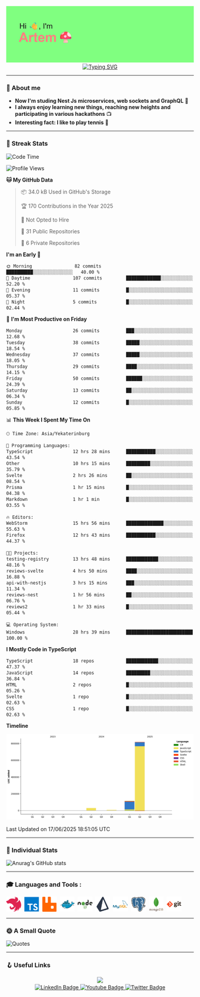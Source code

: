 <div id="header" align="center">
  <img src="https://github.com/CurlyBattery/CurlyBattery/blob/master/header.png?raw=true" alt="альтернативный текст">
  <a href="https://git.io/typing-svg"><img src="https://readme-typing-svg.demolab.com?font=Fira+Code&pause=1000&color=2BF777&width=435&lines=I've+been+doing+backend+programming+;on+Nest+JS+for+13+months+now" alt="Typing SVG" /></a>
</div>

---

### :otter: About me 
- __Now I'm studing Nest Js microservices, web sockets and GraphQL__ 🧩
- __I always enjoy learning new things, reaching new heights and participating in various hackathons__ 📺
- __Interesting fact: I like to play tennis__ 🏓

---

### :monorail: Streak Stats 

<!--START_SECTION:waka-->
![Code Time](http://img.shields.io/badge/Code%20Time-913%20hrs%2057%20mins-blue)

![Profile Views](http://img.shields.io/badge/Profile%20Views-0-blue)

**🐱 My GitHub Data** 

> 📦 34.0 kB Used in GitHub's Storage 
 > 
> 🏆 170 Contributions in the Year 2025
 > 
> 🚫 Not Opted to Hire
 > 
> 📜 31 Public Repositories 
 > 
> 🔑 6 Private Repositories 
 > 
**I'm an Early 🐤** 

```text
🌞 Morning                82 commits          ██████████░░░░░░░░░░░░░░░   40.00 % 
🌆 Daytime                107 commits         █████████████░░░░░░░░░░░░   52.20 % 
🌃 Evening                11 commits          █░░░░░░░░░░░░░░░░░░░░░░░░   05.37 % 
🌙 Night                  5 commits           █░░░░░░░░░░░░░░░░░░░░░░░░   02.44 % 
```
📅 **I'm Most Productive on Friday** 

```text
Monday                   26 commits          ███░░░░░░░░░░░░░░░░░░░░░░   12.68 % 
Tuesday                  38 commits          █████░░░░░░░░░░░░░░░░░░░░   18.54 % 
Wednesday                37 commits          █████░░░░░░░░░░░░░░░░░░░░   18.05 % 
Thursday                 29 commits          ████░░░░░░░░░░░░░░░░░░░░░   14.15 % 
Friday                   50 commits          ██████░░░░░░░░░░░░░░░░░░░   24.39 % 
Saturday                 13 commits          ██░░░░░░░░░░░░░░░░░░░░░░░   06.34 % 
Sunday                   12 commits          █░░░░░░░░░░░░░░░░░░░░░░░░   05.85 % 
```


📊 **This Week I Spent My Time On** 

```text
🕑︎ Time Zone: Asia/Yekaterinburg

💬 Programming Languages: 
TypeScript               12 hrs 28 mins      ███████████░░░░░░░░░░░░░░   43.54 % 
Other                    10 hrs 15 mins      █████████░░░░░░░░░░░░░░░░   35.79 % 
Svelte                   2 hrs 26 mins       ██░░░░░░░░░░░░░░░░░░░░░░░   08.54 % 
Prisma                   1 hr 15 mins        █░░░░░░░░░░░░░░░░░░░░░░░░   04.38 % 
Markdown                 1 hr 1 min          █░░░░░░░░░░░░░░░░░░░░░░░░   03.55 % 

🔥 Editors: 
WebStorm                 15 hrs 56 mins      ██████████████░░░░░░░░░░░   55.63 % 
Firefox                  12 hrs 43 mins      ███████████░░░░░░░░░░░░░░   44.37 % 

🐱‍💻 Projects: 
testing-registry         13 hrs 48 mins      ████████████░░░░░░░░░░░░░   48.16 % 
reviews-svelte           4 hrs 50 mins       ████░░░░░░░░░░░░░░░░░░░░░   16.88 % 
api-with-nestjs          3 hrs 15 mins       ███░░░░░░░░░░░░░░░░░░░░░░   11.34 % 
reviews-nest             1 hr 56 mins        ██░░░░░░░░░░░░░░░░░░░░░░░   06.76 % 
reviews2                 1 hr 33 mins        █░░░░░░░░░░░░░░░░░░░░░░░░   05.44 % 

💻 Operating System: 
Windows                  28 hrs 39 mins      █████████████████████████   100.00 % 
```

**I Mostly Code in TypeScript** 

```text
TypeScript               18 repos            ████████████░░░░░░░░░░░░░   47.37 % 
JavaScript               14 repos            █████████░░░░░░░░░░░░░░░░   36.84 % 
HTML                     2 repos             █░░░░░░░░░░░░░░░░░░░░░░░░   05.26 % 
Svelte                   1 repo              █░░░░░░░░░░░░░░░░░░░░░░░░   02.63 % 
CSS                      1 repo              █░░░░░░░░░░░░░░░░░░░░░░░░   02.63 % 
```



**Timeline**

![Lines of Code chart](https://raw.githubusercontent.com/CurlyBattery/CurlyBattery/master/assets/bar_graph.png)


 Last Updated on 17/06/2025 18:51:05 UTC
<!--END_SECTION:waka-->

---

### :slot_machine: Individual Stats 
![Anurag's GitHub stats](https://github-readme-stats.vercel.app/api?username=CurlyBattery&hide=contribs,prs&theme=dracula)

---

### :mortar_board: Languages and Tools :
<div>
  <img src="https://github.com/devicons/devicon/blob/master/icons/nestjs/nestjs-original.svg" title="Nest" alt="Nest" width="40" height="40"/>&nbsp;
  <img src="https://github.com/devicons/devicon/blob/master/icons/typescript/typescript-plain.svg" title="TypeScript" alt="TypeScript" width="40" height="40"/>&nbsp;
  <img src="https://github.com/devicons/devicon/blob/master/icons/rabbitmq/rabbitmq-original.svg" title="Rabbit" alt="RabbitMQ" width="40" height="40"/>&nbsp;
  <img src="https://github.com/devicons/devicon/blob/master/icons/docker/docker-original.svg" title="Docker" alt="Docker" width="40" height="40"/>&nbsp;
  <img src="https://github.com/devicons/devicon/blob/master/icons/nodejs/nodejs-original-wordmark.svg" title="NodeJS" alt="NodeJS" width="40" height="40"/>&nbsp;
  <img src="https://github.com/devicons/devicon/blob/master/icons/prisma/prisma-original.svg" title="Prisma"  alt="Prisma" width="40" height="40"/>&nbsp;
  <img src="https://github.com/devicons/devicon/blob/master/icons/mysql/mysql-original-wordmark.svg" title="MySQL"  alt="MySQL" width="40" height="40"/>&nbsp;
  <img src="https://github.com/devicons/devicon/blob/master/icons/postgresql/postgresql-original.svg" title="PostgreSQL"  alt="PostgreSQL" width="40" height="40"/>&nbsp;
  <img src="https://github.com/devicons/devicon/blob/master/icons/mongodb/mongodb-original-wordmark.svg" title="MongoDB" alt="MongoDB" width="40" height="40"/>&nbsp;
  <img src="https://github.com/devicons/devicon/blob/master/icons/git/git-original-wordmark.svg" title="Git" **alt="Git" width="40" height="40"/>
</div>

---

### :sun_with_face: A Small Quote
![Quotes](https://quotes-github-readme.vercel.app/api?type=horizontal&theme=dark)

---

### :hook: Useful Links 
<div align="center">
  <img src="https://media2.giphy.com/media/v1.Y2lkPTc5MGI3NjExdG1qb3M0MHpyZmczeDJoZzR4Z2lvcXBydDhpejNpb3Zoc2NoM2lnaCZlcD12MV9pbnRlcm5hbF9naWZfYnlfaWQmY3Q9Zw/FXynzLoP14IHsnfGmO/giphy.gif" height="300">
  
  <div id="badges">
  <a href="your-linkedin-URL">
    <img src="https://img.shields.io/badge/LinkedIn-blue?style=for-the-badge&logo=linkedin&logoColor=white" alt="LinkedIn Badge"/>
  </a>
  <a href="your-youtube-URL">
    <img src="https://img.shields.io/badge/YouTube-red?style=for-the-badge&logo=youtube&logoColor=white" alt="Youtube Badge"/>
  </a>
  <a href="your-twitter-URL">
    <img src="https://img.shields.io/badge/Twitter-blue?style=for-the-badge&logo=twitter&logoColor=white" alt="Twitter Badge"/>
  </a>
